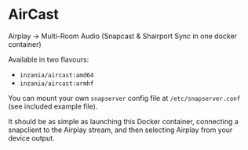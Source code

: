 # AirCast
Airplay -> Multi-Room Audio (Snapcast &amp; Shairport Sync in one docker container)

Available in two flavours:

* `inzania/aircast:amd64`
* `inzania/aircast:armhf`

You can mount your own `snapserver` config file at `/etc/snapserver.conf` (see included example file).

It should be as simple as launching this Docker container, connecting a snapclient to the Airplay stream, and then selecting Airplay from your device output.

